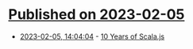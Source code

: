 # [Published on 2023-02-05](index.md)

* [2023-02-05, 14:04:04](https://news.ycombinator.com/item?id=34664970) - [10 Years of Scala.js](https://www.scala-lang.org/blog-detail/2023/02/05/ten-years-of-scala-js.html)
